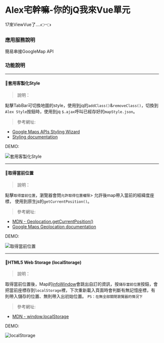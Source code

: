 # Alex宅幹嘛-你的jQ我來Vue單元

17來ViewVue了....👉👈


### 應用服務說明
簡易串接GoogleMap API

### 功能說明

---

#### 🔸套用客製化Style
>說明：

點擊TabBar可切換地圖的style，使用到jq的`addClass()`&`removeClass()`，切換到`Alex Style`按鈕時，使用到jq `$.ajax`呼叫已經存好的`mapStyle.json`。

>參考網址:
- [Google Maps APIs Styling Wizard](https://mapstyle.withgoogle.com/)
- [Styling documentation](https://developers.google.com/maps/documentation/javascript/styling)

DEMO:

![套用客製化Style](https://github.com/tinatyc/UrJqLetMeVue_GoogleMap/blob/master/gif/style.gif?raw=true "套用客製化Style")

---

#### 🔸取得當前位置
>說明：

點擊`取得當前位置`，瀏覽器會問`允許取得位置權限`> 允許後map帶入當前的經緯度座標，
使用到原生js的`getCurrentPosition()`。

>參考網址:
- [MDN - Geolocation.getCurrentPosition()](https://developer.mozilla.org/zh-TW/docs/Web/API/Geolocation/getCurrentPosition)
- [Google Maps Geolocation documentation](https://developers.google.com/maps/documentation/javascript/examples/map-geolocation)

DEMO:

![取得當前位置](https://github.com/tinatyc/UrJqLetMeVue_GoogleMap/blob/master/gif/currentPosition.gif?raw=true "取得當前位置")

---

#### 🔸HTML5 Web Storage (localStorage)
>說明：

取得當前位置後，Map的[infoWindow](https://developers.google.com/maps/documentation/javascript/examples/infowindow-simple?hl=zh-tw)會跳出自訂的資訊，按`儲存當前位置`按鈕，會把當前座標存到`localStorage`裡，下次重新載入頁面時會判斷有無記憶座標，有則帶入儲存的位置、無則帶入出初始位置。
`PS：在無全部關閉瀏覽器的情況下`

>參考網址:
- [MDN - window.localStorage](https://developer.mozilla.org/en-US/docs/Web/API/Window/localStorage)

DEMO:

![localStorage](https://github.com/tinatyc/UrJqLetMeVue_GoogleMap/blob/master/gif/currentPosition.gif?raw=true "localStorage")
